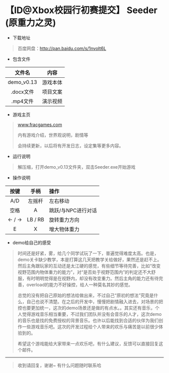 # 【ID@Xbox校园行初赛提交】 Seeder (原重力之灵)

* 下载地址

> 百度网盘：http://pan.baidu.com/s/1nvoIt6L

* 包含文件

文件名 | 内容
:------: | :-------:
demo_v0.13 | 游戏本体
.docx文件 | 项目文案
.mp4文件 | 演示视频

* 游戏主页

> www.fracgames.com
>
> 内有游戏介绍，世界观说明，剧情等
>
> 会持续更新，以后将有开发日志，设定集等更多内容。

* 运行说明

> 解压缩，打开demo_v0.13文件夹，双击Seeder.exe开始游戏

* 操作说明

按键 | 手柄 | 操作
:------: | :-------: |:-------
A/D | 左摇杆   | 左右移动
空格 | A | 跳跃/与NPC进行对话
← / →  | LB / RB | 旋转重力方向
E | X | 增大物体重力

* demo给自己的感受

> 时间还是好紧，雾，给几个同学试玩了一下，普遍觉得难度太高。也是，demo关卡缺少教学，本是打算这几天把教学关给做好，果然还是赶不上。然后主角跟玩家的互动还是太江硬的感觉，有些细节等待完善，比如“改变视野范围内物体重力的能力”，对“是否处于视野范围内”的判定还不大舒服，有时明明觉得是在视野内，却没有改变重力。然后主角的能力还有待完善，overload的能力不好操控，给人一种莫名其妙的感觉。
>
> 总觉的没有把自己原始的想法给做出来，不过自己“原初的想法”究竟是什么，自己也说不清楚。在之后的开发中，慢慢把剧情融入进去，对场景的把控也要更加统一，这次的demo场景还是做的有点水。。其实还有音乐，个人觉得游戏音乐相当重要，不过我们团队并没有会音乐的人才，这次demo的音乐也是找的免费授权的背景音乐。也许以后能找到合适的伙伴为我们创作一些游戏音乐吧。这次的开发过程给个人带来的欢乐与痛苦是以前很少体验到的。
>
> 希望这个游戏能给大家带来一点欢乐吧，有什么建议，反馈可以直接回复这个邮件。

---

> 收到请回复，谢谢~ 有什么问题随时联系哈
